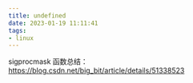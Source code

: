 ```yaml
---
title: undefined
date: 2023-01-19 11:11:41
tags:
- linux
---
```


sigprocmask 函数总结：https://blog.csdn.net/big_bit/article/details/51338523


